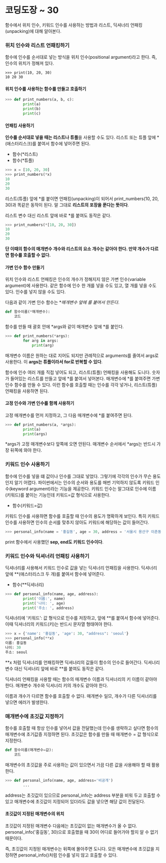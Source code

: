 # 코딩도장 ~ 30

함수에서 위치 인수, 키워드 인수를 사용하는 방법과 리스트, 딕셔너리 언패킹(unpacking)에 대해 알아본다.

### 위치 인수와 리스트 언패킹하기

함수에 인수를 순서대로 넣는 방식을 위치 인수(positional argument)라고 한다. 즉, 인수의 위치가 정해져 있다.

```
>>> print(10, 20, 30)
10 20 30
```



#### 위치 인수를 사용하는 함수를 만들고 호출하기

```python
>>> def print_numbers(a, b, c):
		print(a)
		print(b)
		print(c)
```



#### 언패킹 사용하기

**인수를 순서대로 넣을 때는 리스트나 튜플**을 사용할 수도 있다. 리스트 또는 튜플 앞에 *(애스터리스크)를 붙여서 함수에 넣어주면 된다.

- 함수(*리스트)
- 함수(*튜플)

```python
>>> x = [10, 20, 30]
>>> print_numbers(*x)
10
20
30
```

리스트(튜플) 앞에 *를 붙이면 언패킹(unpacking)이 되어서 print_numbers(10, 20, 30)과 똑같은 동작이 된다. 말 그대로 **리스트의 포장을 푼다는 뜻이다**.

리스트 변수 대신 리스트 앞에 바로 *를 붙여도 동작은 같다.

```python
>>> print_numbers(*[10, 20, 30])
10
20
30
```

**단 이때의 함수의 매개변수 개수와 리스트의 요소 개수는 같아야 한다. 만약 개수가 다르면 함수를 호출할 수 없다.**





#### 가변 인수 함수 만들기

위치 인수와 리스트 언패킹은 인수의 개수가 정해지지 않은 가변 인수(variable argument)에 사용한다. 같은 함수에 인수 한 개를 넣을 수도 있고, 열 개를 넣을 수도 있다. 인수를 넣지 않을 수도 있다.

다음과 같이 가변 인수 함수는 **매개변수 앞에 *를 붙여서 만든다**.

```python
def 함수이름(*매개변수):
	코드
```

함수를 만들 때 괄호 안에 *args와 같이 매개변수 앞에 *를 붙인다.

```python
>>> def print_numbers(*args):
		for arg in args:
			print(arg)
```

매개변수 이름은 원하는 대로 지어도 되지만 관례적으로 arguments를 줄여서 args로 사용한다. 이 **args는 튜플이라서 for로 반복할 수 있다**.

함수에 인수 여러 개를 직접 넣어도 되고, 리스트(튜플) 언패킹을 사용해도 도니다. 숫자가 들어있는 리스트를 만들고 앞에 *를 붙여서 넣어본다. 매개변수에 *를 붙여주면 가변 인수 함수를 만들 수 있다. 이런 함수를 호출할 때는 인수를 각각 넣거나, 리스트(튜플) 언패킹을 사용하면 된다.



#### 고정 인수와 가변 인수를 함께 사용하기

고정 매개변수를 먼저 지정하고, 그 다음 매개변수에 *를 붙여주면 된다.

```python
>>> def print_numbers(a, *args):
		print(a)
		print(args)
```

*args가 고정 매개변수보다 앞쪽에 오면 안된다. 매개변수 순서에서 *args는 반드시 가장 뒤쪽에 와야 한다.





### 키워드 인수 사용하기

함수에 인수를 넣을 떄 값이나 인수를 그대로 넣었다. 그렇기에 각각의 인수가 무슨 용도인지 알기  어렵다. 파이썬에서는 인수의 순서와 용도를 매번 기억하지 않도록 키워드 인수(keyword argument)라는 기능을 제공한다. 키워드 인수는 말그대로 인수에 이름(키워드)를 붙이는 기능인데 키워드=값 형식으로 사용한다.

- 함수(키워드=값)

키워드 인수를 사용하면 함수를 호출할 때 인수의 용도가 명확하게 보인다. 특히 키워드 인수를 사용하면 인수의 순서를 맞추지 않아도 키워드에 해당하는 값이 들어간다.

```python
>>> personal_info(name = '홍길동', age = 30, address = '서울시 용산구 이촌동')
```

print 함수에서 사용했던 **sep, end도 키워드 인수이다**.





### 키워드 인수와 딕셔너리 언패킹 사용하기

딕셔너리를 사용해서 키워드 인수로 값을 넣는 딕셔너리 언패킹을 사용한다. 딕셔너리 앞에 **(애스터리스크 두 개)를 붙여서 함수에 넣어준다.

- 함수(**딕셔너리)

```python
>>> def personal_info(name, age, address):
    	print('이름:', name)
        print('나이: ', age)
        print('주소: ', address)
```

딕셔너리에 '키워드': 값 형식으로 인수를 저장하고, 앞에 **를 붙여서 함수에 넣어준다. 이때 딕셔너리의 키워드(키)는 반드시 문자열 형태여야 한다.

```python
>>> x = {'name': '홍길동', 'age': 30, "address": 'seoul'}
>>> personal_info(**x)
이름: 홍길동
나이: 30
주소: seoul
```

**x 처럼 딕셔너리를 언패킹하면 딕셔너리의 값들이 함수의 인수로 들어간다. 딕셔너리 변수 대신 딕셔너리 앞에 바로 **를 붙여도 동작은 같다.

딕셔너리 언패킹을 사용할 때는 함수의 매개변수 이름과 딕셔너리의 키 이름이 같아야 한다. 매개변수 개수와 딕셔너리 키의 개수도 같아야 한다.

이름과 개수가 다르면 함수를 호출할 수 없다. 매개변수 일므, 개수가 다른 딕셔너리를 넣으면 에러가 발생한다.





### 매개변수에 초깃값 지정하기

함수를 호출할 때 항상 인수를 넣어서 값을 전달했는데 인수를 생략하고 싶다면 함수의 매개변수에 초기값증 지정하면 된다. 초깃값은 함수를 만들 때 매개변수 = 값 형식으로 지정한다.

```python
def 함수이름(매개변수=값):
	코드
```

매개변수의 초깃값을 주로 사용하는 값이 있으면서 가끔 다른 값을 사용해야 할 때 활용한다.

```python
>>> def personal_info(name, age, address='비공개')
		...
```

address는 초깃값이 있으므로 personal_info는 address 부분을 비워 두고 호출할 수 있고 매개변수에 초깃값이 지정되어 있더라도 값을 넣으면 해당 값이 전달된다.



#### 초깃값이 지정된 매개변수의 위치

초깃값이 지정된 매개변수 다음에는 초깃값이 없는 매개변수가 올 수 없다. personal_info('홍길동', 30)으로 호출했을 때 30이 어디로 들어가야 할지 알 수 없기 때문이다.

즉, 초깃값이 지정된 매개변수는 뒤쪽에 몰아주면 도니다. 모든 매개변수에 초깃값을 지정하면 personal_info()처럼 인수를 넣지 않고 호출할 수 있다.